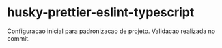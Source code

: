 # husky-prettier-eslint-typescript

Configuracao inicial para padronizacao de projeto. Validacao
realizada no commit.
